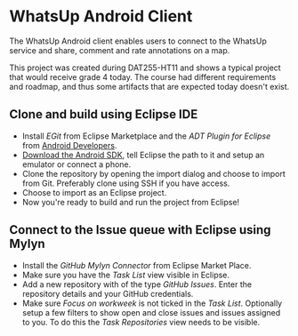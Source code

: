 WhatsUp Android Client
======================

The WhatsUp Android client enables users to connect to the WhatsUp service and share, comment and rate annotations on a map.

This project was created during DAT255-HT11 and shows a typical project that would receive grade 4 today. The course had different requirements and roadmap, and thus some artifacts that are expected today doesn't exist.

Clone and build using Eclipse IDE
---------------------------------

- Install _EGit_ from Eclipse Marketplace and the _ADT Plugin for Eclipse_ from [Android Developers](http://developer.android.com/sdk/eclipse-adt.html "ADT Plugin for Eclipse").
- [Download the Android SDK](http://developer.android.com/sdk/index.html "Download the Android SDK"), tell Eclipse the path to it and setup an emulator or connect a phone.
- Clone the repository by opening the import dialog and choose to import from Git. Preferably clone using SSH if you have access.
- Choose to import as an Eclipse project.
- Now you're ready to build and run the project from Eclipse!

Connect to the Issue queue with Eclipse using Mylyn
---------------------------------------------------

- Install the _GitHub Mylyn Connector_ from Eclipse Market Place.
- Make sure you have the _Task List_ view visible in Eclipse.
- Add a new repository with of the type _GitHub Issues_. Enter the repository details and your GitHub credentials.
- Make sure _Focus on workweek_ is not ticked in the _Task List_.
 Optionally setup a few filters to show open and close issues and issues assigned to you. To do this the _Task Repositories_ view needs to be visible.